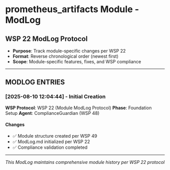 # prometheus_artifacts Module - ModLog

## WSP 22 ModLog Protocol
- **Purpose**: Track module-specific changes per WSP 22
- **Format**: Reverse chronological order (newest first)
- **Scope**: Module-specific features, fixes, and WSP compliance

---

## MODLOG ENTRIES

### [2025-08-10 12:04:44] - Initial Creation
**WSP Protocol**: WSP 22 (Module ModLog Protocol)
**Phase**: Foundation Setup
**Agent**: ComplianceGuardian (WSP 48)

#### Changes
- ✅ Module structure created per WSP 49
- ✅ ModLog.md initialized per WSP 22
- ✅ Compliance validation completed

---

*This ModLog maintains comprehensive module history per WSP 22 protocol*
